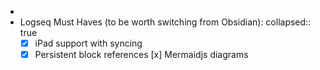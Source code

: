 -
- Logseq Must Haves (to be worth switching from Obsidian):
  collapsed:: true
	- [x] iPad support with syncing
	- [x] Persistent block references
	  [x] Mermaidjs diagrams